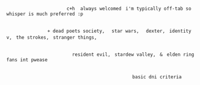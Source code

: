
                          c+h  always welcomedㅤi'm typically off-tab so whisper is much preferred :p


                   ⌖ dead poets society,ㅤ star wars,ㅤ dexter,ㅤidentity v,ㅤthe strokes,ㅤstranger things,

  
                            resident evil,ㅤstardew valley,ㅤ&ㅤelden ring fans int pwease 

 
                                                  basic dni criteriaㅤ
  
